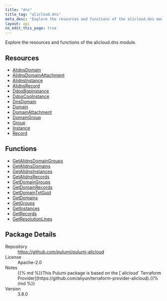 ```yaml
---
title: "dns"
title_tag: "alicloud.dns"
meta_desc: "Explore the resources and functions of the alicloud.dns module."
layout: api
no_edit_this_page: true
---
```


<!-- WARNING: this file was generated by Pulumi Docs Generator. -->
<!-- Do not edit by hand unless you're certain you know what you are doing! -->

Explore the resources and functions of the alicloud.dns module.

<h2 id="resources">Resources</h2>
<ul class="api">
    <li><a href="alidnsdomain" title="AlidnsDomain"><span class="api-symbol api-symbol--resource"></span>AlidnsDomain</a></li>
    <li><a href="alidnsdomainattachment" title="AlidnsDomainAttachment"><span class="api-symbol api-symbol--resource"></span>AlidnsDomainAttachment</a></li>
    <li><a href="alidnsinstance" title="AlidnsInstance"><span class="api-symbol api-symbol--resource"></span>AlidnsInstance</a></li>
    <li><a href="alidnsrecord" title="AlidnsRecord"><span class="api-symbol api-symbol--resource"></span>AlidnsRecord</a></li>
    <li><a href="ddosbgpinstance" title="DdosBgpInstance"><span class="api-symbol api-symbol--resource"></span>DdosBgpInstance</a></li>
    <li><a href="ddoscooinstance" title="DdosCooInstance"><span class="api-symbol api-symbol--resource"></span>DdosCooInstance</a></li>
    <li><a href="dnsdomain" title="DnsDomain"><span class="api-symbol api-symbol--resource"></span>DnsDomain</a></li>
    <li><a href="domain" title="Domain"><span class="api-symbol api-symbol--resource"></span>Domain</a></li>
    <li><a href="domainattachment" title="DomainAttachment"><span class="api-symbol api-symbol--resource"></span>DomainAttachment</a></li>
    <li><a href="domaingroup" title="DomainGroup"><span class="api-symbol api-symbol--resource"></span>DomainGroup</a></li>
    <li><a href="group" title="Group"><span class="api-symbol api-symbol--resource"></span>Group</a></li>
    <li><a href="instance" title="Instance"><span class="api-symbol api-symbol--resource"></span>Instance</a></li>
    <li><a href="record" title="Record"><span class="api-symbol api-symbol--resource"></span>Record</a></li>
</ul>

<h2 id="functions">Functions</h2>
<ul class="api">
    <li><a href="getalidnsdomaingroups" title="GetAlidnsDomainGroups"><span class="api-symbol api-symbol--function"></span>GetAlidnsDomainGroups</a></li>
    <li><a href="getalidnsdomains" title="GetAlidnsDomains"><span class="api-symbol api-symbol--function"></span>GetAlidnsDomains</a></li>
    <li><a href="getalidnsinstances" title="GetAlidnsInstances"><span class="api-symbol api-symbol--function"></span>GetAlidnsInstances</a></li>
    <li><a href="getalidnsrecords" title="GetAlidnsRecords"><span class="api-symbol api-symbol--function"></span>GetAlidnsRecords</a></li>
    <li><a href="getdomaingroups" title="GetDomainGroups"><span class="api-symbol api-symbol--function"></span>GetDomainGroups</a></li>
    <li><a href="getdomainrecords" title="GetDomainRecords"><span class="api-symbol api-symbol--function"></span>GetDomainRecords</a></li>
    <li><a href="getdomaintxtguid" title="GetDomainTxtGuid"><span class="api-symbol api-symbol--function"></span>GetDomainTxtGuid</a></li>
    <li><a href="getdomains" title="GetDomains"><span class="api-symbol api-symbol--function"></span>GetDomains</a></li>
    <li><a href="getgroups" title="GetGroups"><span class="api-symbol api-symbol--function"></span>GetGroups</a></li>
    <li><a href="getinstances" title="GetInstances"><span class="api-symbol api-symbol--function"></span>GetInstances</a></li>
    <li><a href="getrecords" title="GetRecords"><span class="api-symbol api-symbol--function"></span>GetRecords</a></li>
    <li><a href="getresolutionlines" title="GetResolutionLines"><span class="api-symbol api-symbol--function"></span>GetResolutionLines</a></li>
</ul>

<h2 id="package-details">Package Details</h2>
<dl class="package-details">
	<dt>Repository</dt>
	<dd><a href="https://github.com/pulumi/pulumi-alicloud">https://github.com/pulumi/pulumi-alicloud</a></dd>
	<dt>License</dt>
	<dd>Apache-2.0</dd>
	<dt>Notes</dt>
	<dd>{{% md %}}This Pulumi package is based on the [`alicloud` Terraform Provider](https://github.com/aliyun/terraform-provider-alicloud).{{% /md %}}</dd>
	<dt>Version</dt>
	<dd>3.8.0</dd>
</dl>

